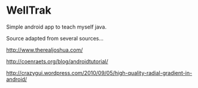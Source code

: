 WellTrak
========

Simple android app to teach myself java.

Source adapted from several sources...

http://www.therealjoshua.com/

http://coenraets.org/blog/androidtutorial/

http://crazygui.wordpress.com/2010/09/05/high-quality-radial-gradient-in-android/
